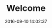---
layout: single
title: Welcome
date: 2016-09-10 14:02:37
excerpt: Welcome
categories:
- All
tags:
- Sample
---